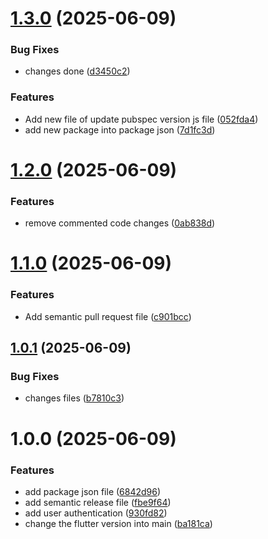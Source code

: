 # [1.3.0](https://github.com/Devangi4121/newVersioning/compare/v1.2.0...v1.3.0) (2025-06-09)


### Bug Fixes

* changes done ([d3450c2](https://github.com/Devangi4121/newVersioning/commit/d3450c2227aa54cf900dc52b2d0a91d8760e03e4))


### Features

* Add new file of update pubspec version js file ([052fda4](https://github.com/Devangi4121/newVersioning/commit/052fda4a67578a14374270b291afb549997c06f9))
* add new package into package json ([7d1fc3d](https://github.com/Devangi4121/newVersioning/commit/7d1fc3d5e464d29c3f61bfaae1b59e4bb8cd9149))

# [1.2.0](https://github.com/Devangi4121/newVersioning/compare/v1.1.0...v1.2.0) (2025-06-09)


### Features

* remove commented code changes ([0ab838d](https://github.com/Devangi4121/newVersioning/commit/0ab838d969dcb1b819960d975d67ada101a68a8f))

# [1.1.0](https://github.com/Devangi4121/newVersioning/compare/v1.0.1...v1.1.0) (2025-06-09)


### Features

* Add semantic pull request file ([c901bcc](https://github.com/Devangi4121/newVersioning/commit/c901bcce4d6ffb6ee5015678c87349223d05f867))

## [1.0.1](https://github.com/Devangi4121/newVersioning/compare/v1.0.0...v1.0.1) (2025-06-09)


### Bug Fixes

* changes files ([b7810c3](https://github.com/Devangi4121/newVersioning/commit/b7810c3fb3cf949267197beec3e6ca871f229484))

# 1.0.0 (2025-06-09)


### Features

* add package json file ([6842d96](https://github.com/Devangi4121/newVersioning/commit/6842d96d5206f6d14742cbd7832a1add3054abfa))
* add semantic release file ([fbe9f64](https://github.com/Devangi4121/newVersioning/commit/fbe9f64379f739452adf63d6d2d95275f2dfe035))
* add user authentication ([930fd82](https://github.com/Devangi4121/newVersioning/commit/930fd82027398a757f3dec986dde314282ef5dbd))
* change the flutter version into main ([ba181ca](https://github.com/Devangi4121/newVersioning/commit/ba181cae244038046f5d583186ab6a3c922e787b))
